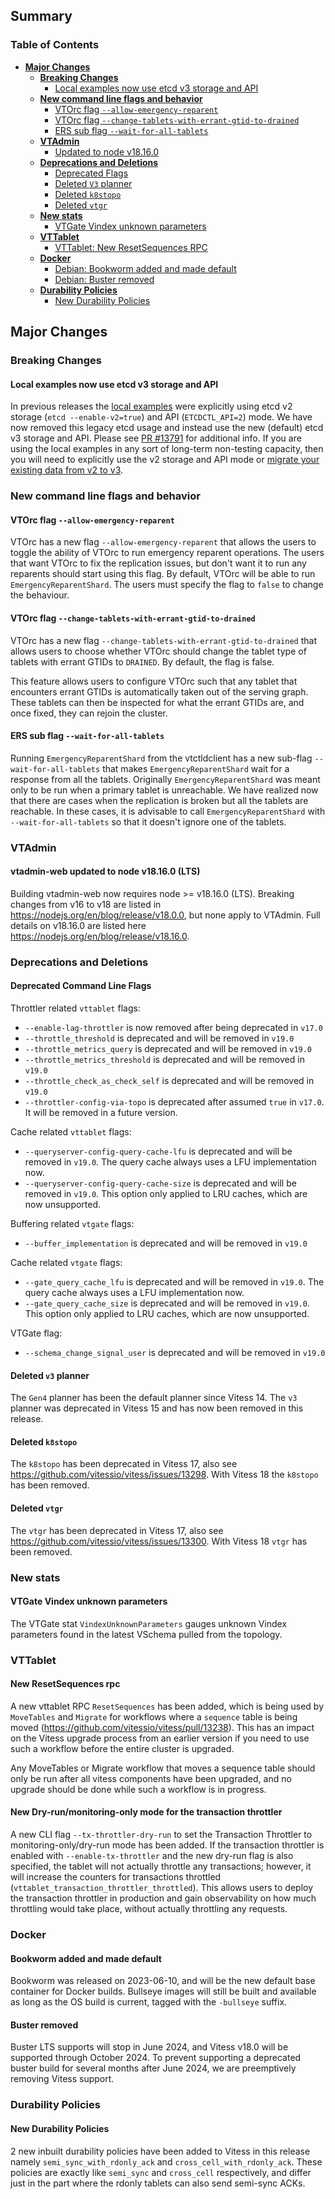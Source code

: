 ## Summary

### Table of Contents

- **[Major Changes](#major-changes)**
  - **[Breaking Changes](#breaking-changes)**
    - [Local examples now use etcd v3 storage and API](#local-examples-etcd-v3)
  - **[New command line flags and behavior](#new-flag)**
    - [VTOrc flag `--allow-emergency-reparent`](#new-flag-toggle-ers)
    - [VTOrc flag `--change-tablets-with-errant-gtid-to-drained`](#new-flag-errant-gtid-convert)
    - [ERS sub flag `--wait-for-all-tablets`](#new-ers-subflag)
  - **[VTAdmin](#vtadmin)**
    - [Updated to node v18.16.0](#update-node)
  - **[Deprecations and Deletions](#deprecations-and-deletions)**
    - [Deprecated Flags](#deprecated-flags)
    - [Deleted `V3` planner](#deleted-v3)
    - [Deleted `k8stopo`](#deleted-k8stopo)
    - [Deleted `vtgr`](#deleted-vtgr)
  - **[New stats](#new-stats)**
    - [VTGate Vindex unknown parameters](#vtgate-vindex-unknown-parameters)
  - **[VTTablet](#vttablet)**
    - [VTTablet: New ResetSequences RPC](#vttablet-new-rpc-reset-sequences)
  - **[Docker](#docker)**
    - [Debian: Bookworm added and made default](#debian-bookworm)
    - [Debian: Buster removed](#debian-buster)
  - **[Durability Policies](#durability-policies)**
    - [New Durability Policies](#new-durability-policies)

## <a id="major-changes"/>Major Changes

### <a id="breaking-changes"/>Breaking Changes

#### <a id="local-examples-etcd-v3"/>Local examples now use etcd v3 storage and API
In previous releases the [local examples](https://github.com/vitessio/vitess/tree/main/examples/local) were
explicitly using etcd v2 storage (`etcd --enable-v2=true`) and API (`ETCDCTL_API=2`) mode. We have now
removed this legacy etcd usage and instead use the new (default) etcd v3 storage and API. Please see
[PR #13791](https://github.com/vitessio/vitess/pull/13791) for additional info. If you are using the local
examples in any sort of long-term non-testing capacity, then you will need to explicitly use the v2 storage
and API mode or [migrate your existing data from v2 to v3](https://etcd.io/docs/v3.5/tutorials/how-to-migrate/).

### <a id="new-flag"/>New command line flags and behavior

#### <a id="new-flag-toggle-ers"/>VTOrc flag `--allow-emergency-reparent`

VTOrc has a new flag `--allow-emergency-reparent` that allows the users to toggle the ability of VTOrc to run emergency
reparent operations. The users that want VTOrc to fix the replication issues, but don't want it to run any reparents
should start using this flag. By default, VTOrc will be able to run `EmergencyReparentShard`. The users must specify the
flag to `false` to change the behaviour.

#### <a id="new-flag-errant-gtid-convert"/>VTOrc flag `--change-tablets-with-errant-gtid-to-drained`

VTOrc has a new flag `--change-tablets-with-errant-gtid-to-drained` that allows users to choose whether VTOrc should change the
tablet type of tablets with errant GTIDs to `DRAINED`. By default, the flag is false.

This feature allows users to configure VTOrc such that any tablet that encounters errant GTIDs is automatically taken out of the
serving graph. These tablets can then be inspected for what the errant GTIDs are, and once fixed, they can rejoin the cluster.

#### <a id="new-ers-subflag"/>ERS sub flag `--wait-for-all-tablets`

Running `EmergencyReparentShard` from the vtctldclient has a new sub-flag `--wait-for-all-tablets` that makes `EmergencyReparentShard` wait 
for a response from all the tablets. Originally `EmergencyReparentShard` was meant only to be run when a primary tablet is unreachable.
We have realized now that there are cases when the replication is broken but all the tablets are reachable. In these cases, it is advisable to 
call `EmergencyReparentShard` with `--wait-for-all-tablets` so that it doesn't ignore one of the tablets.

### <a id="vtadmin"/>VTAdmin

#### <a id="updated-node"/>vtadmin-web updated to node v18.16.0 (LTS)

Building vtadmin-web now requires node >= v18.16.0 (LTS). Breaking changes from v16 to v18 are listed
in https://nodejs.org/en/blog/release/v18.0.0, but none apply to VTAdmin. Full details on v18.16.0 are listed
here https://nodejs.org/en/blog/release/v18.16.0.

### <a id="deprecations-and-deletions"/>Deprecations and Deletions

#### <a id="deprecated-flags"/>Deprecated Command Line Flags

Throttler related `vttablet` flags:

- `--enable-lag-throttler` is now removed after being deprecated in `v17.0`
- `--throttle_threshold` is deprecated and will be removed in `v19.0`
- `--throttle_metrics_query` is deprecated and will be removed in `v19.0`
- `--throttle_metrics_threshold` is deprecated and will be removed in `v19.0`
- `--throttle_check_as_check_self` is deprecated and will be removed in `v19.0`
- `--throttler-config-via-topo` is deprecated after assumed `true` in `v17.0`. It will be removed in a future version.

Cache related `vttablet` flags:

- `--queryserver-config-query-cache-lfu` is deprecated and will be removed in `v19.0`. The query cache always uses a LFU implementation now.
- `--queryserver-config-query-cache-size` is deprecated and will be removed in `v19.0`. This option only applied to LRU caches, which are now unsupported.

Buffering related `vtgate` flags:

- `--buffer_implementation` is deprecated and will be removed in `v19.0`

Cache related `vtgate` flags:

- `--gate_query_cache_lfu` is deprecated and will be removed in `v19.0`. The query cache always uses a LFU implementation now.
- `--gate_query_cache_size` is deprecated and will be removed in `v19.0`. This option only applied to LRU caches, which are now unsupported.

VTGate flag:

- `--schema_change_signal_user` is deprecated and will be removed in `v19.0`

#### <a id="deleted-v3"/>Deleted `v3` planner

The `Gen4` planner has been the default planner since Vitess 14. The `v3` planner was deprecated in Vitess 15 and has now been removed in this release.

#### <a id="deleted-k8stopo"/>Deleted `k8stopo`

The `k8stopo` has been deprecated in Vitess 17, also see https://github.com/vitessio/vitess/issues/13298. With Vitess 18
the `k8stopo` has been removed.

#### <a id="deleted-vtgr"/>Deleted `vtgr`

The `vtgr` has been deprecated in Vitess 17, also see https://github.com/vitessio/vitess/issues/13300. With Vitess 18 `vtgr` has been removed.

### <a id="new-stats"/>New stats

#### <a id="vtgate-vindex-unknown-parameters"/>VTGate Vindex unknown parameters

The VTGate stat `VindexUnknownParameters` gauges unknown Vindex parameters found in the latest VSchema pulled from the topology.

### <a id="vttablet"/>VTTablet

#### <a id="vttablet-new-rpc-reset-sequences"/>New ResetSequences rpc

A new vttablet RPC `ResetSequences` has been added, which is being used by `MoveTables` and `Migrate` for workflows
where a `sequence` table is being moved (https://github.com/vitessio/vitess/pull/13238). This has an impact on the
Vitess upgrade process from an earlier version if you need to use such a workflow before the entire cluster is upgraded.

Any MoveTables or Migrate workflow that moves a sequence table should only be run after all vitess components have been
upgraded, and no upgrade should be done while such a workflow is in progress.

#### <a id="vttablet-tx-throttler-dry-run"/>New Dry-run/monitoring-only mode for the transaction throttler

A new CLI flag `--tx-throttler-dry-run` to set the Transaction Throttler to monitoring-only/dry-run mode has been added.
If the transaction throttler is enabled with `--enable-tx-throttler` and the new dry-run flag is also specified, the
tablet will not actually throttle any transactions; however, it will increase the counters for transactions throttled
(`vttablet_transaction_throttler_throttled`). This allows users to deploy the transaction throttler in production and
gain observability on how much throttling would take place, without actually throttling any requests.

### <a id="docker"/>Docker

#### <a id="debian-bookworm"/>Bookworm added and made default

Bookworm was released on 2023-06-10, and will be the new default base container for Docker builds.
Bullseye images will still be built and available as long as the OS build is current, tagged with the `-bullseye` suffix.

#### <a id="debian-buster"/>Buster removed

Buster LTS supports will stop in June 2024, and Vitess v18.0 will be supported through October 2024. 
To prevent supporting a deprecated buster build for several months after June 2024, we are preemptively
removing Vitess support.

### <a id="durability-policies"/>Durability Policies

#### <a id="new-durability-policies"/>New Durability Policies

2 new inbuilt durability policies have been added to Vitess in this release namely `semi_sync_with_rdonly_ack` and `cross_cell_with_rdonly_ack`. These policies are exactly like `semi_sync` and `cross_cell` respectively, and differ just in the part where the rdonly tablets can also send semi-sync ACKs. 